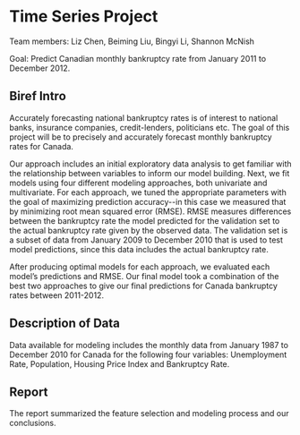 # Time Series Project

Team members: Liz Chen, Beiming Liu, Bingyi Li, Shannon McNish

Goal: Predict Canadian monthly bankruptcy rate from January 2011 to December 2012.

## Biref Intro

Accurately forecasting national bankruptcy rates is of interest to national banks, insurance companies, credit-lenders, politicians etc. The goal of this project will be to precisely and accurately forecast monthly bankruptcy rates for Canada.

Our approach includes an initial exploratory data analysis to get familiar with the relationship between variables to inform our model building. Next, we fit models using four different modeling approaches, both univariate and multivariate. For each approach, we tuned the appropriate parameters with the goal of maximizing prediction accuracy--in this case we measured that by minimizing root mean squared error (RMSE). RMSE measures differences between the bankruptcy rate the model predicted for the validation set to the actual bankruptcy rate given by the observed data. The validation set is a subset of data from January 2009 to December 2010 that is used to test model predictions, since this data includes the actual bankruptcy rate.

After producing optimal models for each approach, we evaluated each model’s predictions and RMSE. Our final model took a combination of the best two approaches to give our final predictions for Canada bankruptcy rates between 2011-2012.

## Description of Data
Data available for modeling includes the monthly data from January 1987 to December 2010 for Canada for the following four variables:  Unemployment Rate, Population, Housing Price Index and Bankruptcy Rate.

## Report 

The report summarized the feature selection and modeling process and our conclusions.
